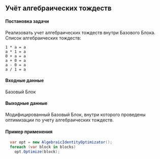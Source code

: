 ## Учёт алгебраических тождеств

#### Постановка задачи 
Реализовать учет алгебраических тождеств внутри Базового Блока.
Список алгебраических тождеств:
```
1 * a = a
a * 1 = a
0 + a = a
a + 0 = a
a - 0 = a
a / 1 = a
```

#### Входные данные
Базовый Блок

#### Выходные данные
Модифицированный Базовый Блок, внутри которого проведены оптимизации по учету алгебраических тождеств. 

#### Пример применения
```cs
  var opt = new AlgebraicIdentityOptimizator();
  foreach (var block in blocks)
  	opt.Optimize(block);
```















